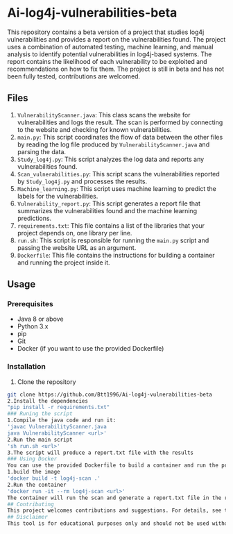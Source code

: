 # Ai-log4j-vulnerabilities-beta
This repository contains a beta version of a project that studies log4j vulnerabilities and provides a report on the vulnerabilities found. The project uses a combination of automated testing, machine learning, and manual analysis to identify potential vulnerabilities in log4j-based systems. The report contains the likelihood of each vulnerability to be exploited and recommendations on how to fix them. The project is still in beta and has not been fully tested, contributions are welcomed.


## Files
1. `VulnerabilityScanner.java`: This class scans the website for vulnerabilities and logs the result. The scan is performed by connecting to the website and checking for known vulnerabilities.
2. `main.py`: This script coordinates the flow of data between the other files by reading the log file produced by `VulnerabilityScanner.java` and parsing the data.
3. `Study_log4j.py`: This script analyzes the log data and reports any vulnerabilities found.
4. `Scan_vulnerabilities.py`: This script scans the vulnerabilities reported by `Study_log4j.py` and processes the results.
5. `Machine_learning.py`: This script uses machine learning to predict the labels for the vulnerabilities.
6. `Vulnerability_report.py`: This script generates a report file that summarizes the vulnerabilities found and the machine learning predictions.
7. `requirements.txt`: This file contains a list of the libraries that your project depends on, one library per line.
8. `run.sh`: This script is responsible for running the `main.py` script and passing the website URL as an argument.
9. `Dockerfile`: This file contains the instructions for building a container and running the project inside it.

## Usage

### Prerequisites

- Java 8 or above 
- Python 3.x 
- pip
- Git
- Docker (if you want to use the provided Dockerfile)

### Installation

1. Clone the repository 
```sh
git clone https://github.com/Btt1996/Ai-log4j-vulnerabilities-beta
2.Install the dependencies
"pip install -r requirements.txt"
### Runing the script
1.Compile the java code and run it:
'javac VulnerabilityScanner.java
java VulnerabilityScanner <url>'
2.Run the main script
'sh run.sh <url>'
3.The script will produce a report.txt file with the results
### Using Docker
You can use the provided Dockerfile to build a container and run the project inside it.
1.build the image
'docker build -t log4j-scan .'
2.Run the container
'docker run -it --rm log4j-scan <url>'
The container will run the scan and generate a report.txt file in the root directory.
## Contributing
This project welcomes contributions and suggestions. For details, see the CONTRIBUTING.md.
## Disclaimer
This tool is for educational purposes only and should not be used without proper knowledge and understanding of the risks and legal implications.

